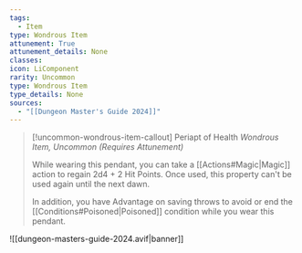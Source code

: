 ```yaml
---
tags:
  - Item
type: Wondrous Item
attunement: True
attunement_details: None
classes:
icon: LiComponent
rarity: Uncommon
type: Wondrous Item
type_details: None
sources: 
  - "[[Dungeon Master's Guide 2024]]"
---
```

>[!uncommon-wondrous-item-callout] Periapt of Health
>_Wondrous Item, Uncommon (Requires Attunement)_
>
>While wearing this pendant, you can take a [[Actions#Magic\|Magic]] action to regain 2d4 + 2 Hit Points. Once used, this property can't be used again until the next dawn.
>
>In addition, you have Advantage on saving throws to avoid or end the [[Conditions#Poisoned\|Poisoned]] condition while you wear this pendant.
>


![[dungeon-masters-guide-2024.avif|banner]]